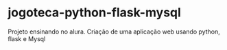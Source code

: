 # jogoteca-python-flask-mysql
Projeto ensinando no alura. 
Criação de uma aplicação web usando python, flask e Mysql
